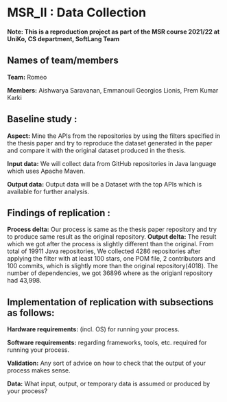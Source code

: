 # MSR_II : Data Collection
**Note: This is a reproduction project as part of the MSR course 2021/22 at UniKo, CS department, SoftLang Team**

## Names of team/members

**Team:** Romeo

**Members:** Aishwarya Saravanan, Emmanouil Georgios Lionis, Prem Kumar Karki 

## Baseline study :

**Aspect:** Mine the APIs from the repositories by using the filters specified in the thesis paper and try to reproduce the dataset generated in the paper and compare it with the original dataset produced in the thesis.

**Input data:** We will collect data from GitHub repositories in Java language which uses Apache Maven.

**Output data:** Output data will be a Dataset with the top APIs which is available for further analysis.

## Findings of replication :

**Process delta:** Our process is same as the thesis paper repository and try to produce same result as the original repository.
**Output delta:** The result which we got after the process is slightly different than the original. From total of 19911 Java repositories, We collected 4286 repositories after applying the filter with at least 100 stars, one POM file, 2 contributors and 100 commits, which is slightly more than the original repository(4018). The number of dependencies, we got 36896 where as the origianl repository had 43,998. 


## Implementation of replication with subsections as follows:

**Hardware requirements:** (incl. OS) for running your process.

**Software requirements:** regarding frameworks, tools, etc. required for running your process.

**Validation:** Any sort of advice on how to check that the output of your process makes sense.

**Data:** What input, output, or temporary data is assumed or produced by your process? 

